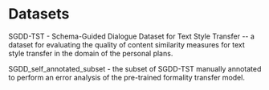 # Datasets

SGDD-TST - Schema-Guided Dialogue Dataset for Text Style Transfer -- a dataset for evaluating the quality of content similarity measures for text style transfer in the domain of the personal plans.


SGDD_self_annotated_subset - the subset of SGDD-TST manually annotated to perform an error analysis of the pre-trained formality transfer model.